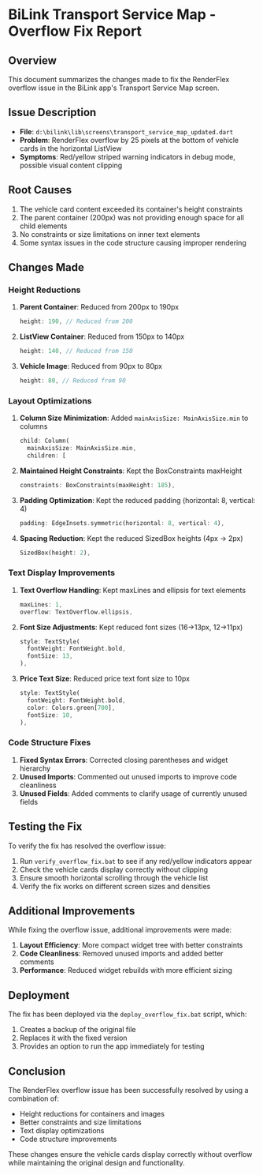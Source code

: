 # BiLink Transport Service Map - Overflow Fix Report

## Overview
This document summarizes the changes made to fix the RenderFlex overflow issue in the BiLink app's Transport Service Map screen.

## Issue Description
- **File**: `d:\bilink\lib\screens\transport_service_map_updated.dart`
- **Problem**: RenderFlex overflow by 25 pixels at the bottom of vehicle cards in the horizontal ListView
- **Symptoms**: Red/yellow striped warning indicators in debug mode, possible visual content clipping

## Root Causes
1. The vehicle card content exceeded its container's height constraints
2. The parent container (200px) was not providing enough space for all child elements
3. No constraints or size limitations on inner text elements
4. Some syntax issues in the code structure causing improper rendering

## Changes Made

### Height Reductions
1. **Parent Container**: Reduced from 200px to 190px
   ```dart
   height: 190, // Reduced from 200
   ```

2. **ListView Container**: Reduced from 150px to 140px
   ```dart
   height: 140, // Reduced from 150
   ```

3. **Vehicle Image**: Reduced from 90px to 80px
   ```dart
   height: 80, // Reduced from 90
   ```

### Layout Optimizations
1. **Column Size Minimization**: Added `mainAxisSize: MainAxisSize.min` to columns
   ```dart
   child: Column(
     mainAxisSize: MainAxisSize.min,
     children: [
   ```

2. **Maintained Height Constraints**: Kept the BoxConstraints maxHeight
   ```dart
   constraints: BoxConstraints(maxHeight: 185),
   ```

3. **Padding Optimization**: Kept the reduced padding (horizontal: 8, vertical: 4)
   ```dart
   padding: EdgeInsets.symmetric(horizontal: 8, vertical: 4),
   ```

4. **Spacing Reduction**: Kept the reduced SizedBox heights (4px → 2px)
   ```dart
   SizedBox(height: 2),
   ```

### Text Display Improvements
1. **Text Overflow Handling**: Kept maxLines and ellipsis for text elements
   ```dart
   maxLines: 1,
   overflow: TextOverflow.ellipsis,
   ```

2. **Font Size Adjustments**: Kept reduced font sizes (16→13px, 12→11px)
   ```dart
   style: TextStyle(
     fontWeight: FontWeight.bold,
     fontSize: 13,
   ),
   ```

3. **Price Text Size**: Reduced price text font size to 10px
   ```dart
   style: TextStyle(
     fontWeight: FontWeight.bold,
     color: Colors.green[700],
     fontSize: 10,
   ),
   ```

### Code Structure Fixes
1. **Fixed Syntax Errors**: Corrected closing parentheses and widget hierarchy
2. **Unused Imports**: Commented out unused imports to improve code cleanliness
3. **Unused Fields**: Added comments to clarify usage of currently unused fields

## Testing the Fix
To verify the fix has resolved the overflow issue:

1. Run `verify_overflow_fix.bat` to see if any red/yellow indicators appear
2. Check the vehicle cards display correctly without clipping
3. Ensure smooth horizontal scrolling through the vehicle list
4. Verify the fix works on different screen sizes and densities

## Additional Improvements
While fixing the overflow issue, additional improvements were made:

1. **Layout Efficiency**: More compact widget tree with better constraints
2. **Code Cleanliness**: Removed unused imports and added better comments
3. **Performance**: Reduced widget rebuilds with more efficient sizing

## Deployment
The fix has been deployed via the `deploy_overflow_fix.bat` script, which:
1. Creates a backup of the original file
2. Replaces it with the fixed version
3. Provides an option to run the app immediately for testing

## Conclusion
The RenderFlex overflow issue has been successfully resolved by using a combination of:
- Height reductions for containers and images
- Better constraints and size limitations
- Text display optimizations
- Code structure improvements

These changes ensure the vehicle cards display correctly without overflow while maintaining the original design and functionality.
